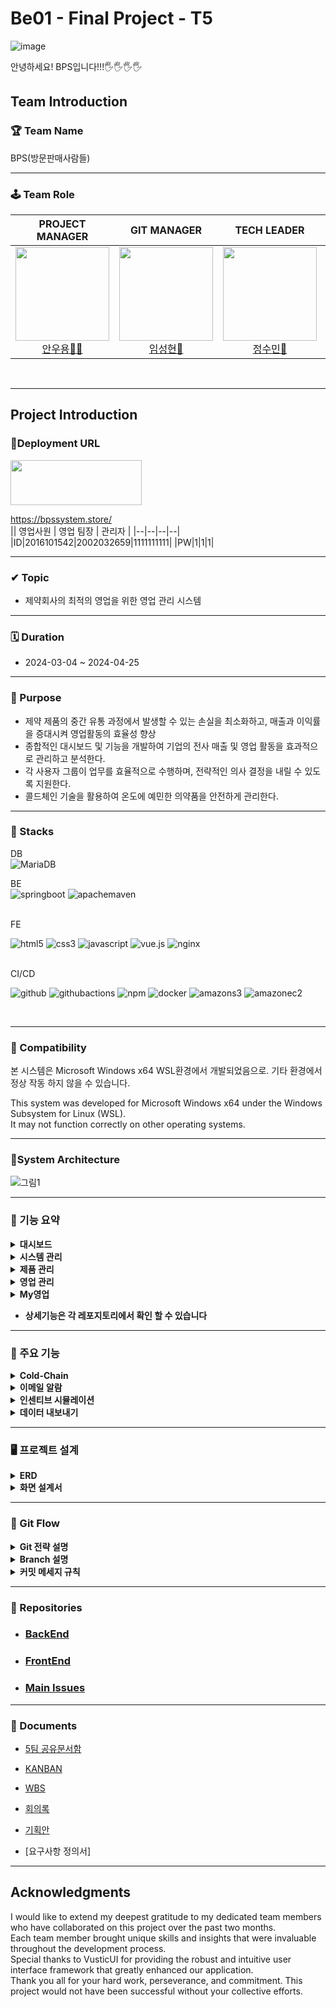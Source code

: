 # Be01 - Final Project - T5
![image](https://github.com/Team5-be01-Final-Project/.github/assets/148880521/5e2966a7-0760-4604-a4e4-31b0ee1d7637)

안녕하세요! BPS입니다!!!🖐️🖐️🖐️🖐️
## Team Introduction

### 🏆 Team Name
 BPS(방문판매사람들) 

---
### 🕹️ Team Role  


<div align="center">

|                                                            **PROJECT MANAGER**                                                             |                                                           **GIT MANAGER**                                                            |                                                           **TECH LEADER**                                                            |                                                          **AGILE COACH**                                                          |
| :----------------------------------------------------------------------------------------------------------------------------------------: | :----------------------------------------------------------------------------------------------------------------------------------: | :----------------------------------------------------------------------------------------------------------------------------------: | :-------------------------------------------------------------------------------------------------------------------------------: |
| [<img src="https://avatars.githubusercontent.com/u/62015109?v=4" height=150 width=150> <br/> 안우용🧛‍♂️](https://github.com/INAUGURATE-Ryong) | [<img src="https://avatars.githubusercontent.com/u/149128094?v=4" height=150 width=150> <br/> 임성현🐹](https://github.com/dhkdtld37) | [<img src="https://avatars.githubusercontent.com/u/150888333?v=4" height=150 width=150> <br/> 정수민🐰](https://github.com/jsmin6330) | [<img src="https://avatars.githubusercontent.com/u/148880521?v=4" height=150 width=150> <br/> 박민성👻](https://github.com/parc02) |

</div>

<br>

---

## Project Introduction

### 🥇Deployment URL
<img src="https://github.com/beyond-sw-camp/be01-101/assets/148880521/6871451e-fb54-49d6-9b24-340756e3d17f" width="210" height="72">

 https://bpssystem.store/   <br>
|| 영업사원 | 영업 팀장 | 관리자 |
|--|--|--|--|
|ID|2016101542|2002032659|1111111111|
|PW|1|1|1|

---
### ✔ Topic
- 제약회사의 최적의 영업을 위한 영업 관리 시스템

---
### 🗓 Duration
- 2024-03-04 ~ 2024-04-25

---  
### 🎯 Purpose
- 제약 제품의 중간 유통 과정에서 발생할 수 있는 손실을 최소화하고, 매출과 이익률을 증대시켜 영업활동의 효율성 향상
- 종합적인 대시보드 및 기능을 개발하여 기업의 전사 매출 및 영업 활동을 효과적으로 관리하고 분석한다.
 - 각 사용자 그룹이 업무를 효율적으로 수행하며, 전략적인 의사 결정을 내릴 수 있도록 지원한다.
 - 콜드체인 기술을 활용하여 온도에 예민한 의약품을 안전하게 관리한다.

---
### 🔧 Stacks
DB <br>
![MariaDB](https://img.shields.io/badge/MariaDB-003545?style=for-the-badge&logo=mariadb&logoColor=white) <br>

BE<br>
![springboot](https://img.shields.io/badge/springboot-6DB33F?style=for-the-badge&logo=springboot&logoColor=white) 
![apachemaven](https://img.shields.io/badge/apachemaven-C71A36?style=for-the-badge&logo=apachemaven&logoColor=white) <br>

<br>
FE<br>

![html5](https://img.shields.io/badge/html5-E34F26?style=for-the-badge&logo=html5&logoColor=white) 
 ![css3](https://img.shields.io/badge/css3-1572B6?style=for-the-badge&logo=css3&logoColor=white) 
 ![javascript](https://img.shields.io/badge/javascript-F7DF1E?style=for-the-badge&logo=javascript&logoColor=white) 
 ![vue.js](https://img.shields.io/badge/vue.js-4FC08D?style=for-the-badge&logo=vue.js&logoColor=white) 
 ![nginx](https://img.shields.io/badge/nginx-009639?style=for-the-badge&logo=nginx&logoColor=white) <br>


<br>
CI/CD<br>

![github](https://img.shields.io/badge/github-181717?style=for-the-badge&logo=github&logoColor=white)
![githubactions](https://img.shields.io/badge/githubactions-2088FF?style=for-the-badge&logo=githubactions&logoColor=white) 
![npm](https://img.shields.io/badge/npm-CB3837?style=for-the-badge&logo=npm&logoColor=white) 
![docker](https://img.shields.io/badge/docker-2496ED?style=for-the-badge&logo=docker&logoColor=white) 
![amazons3](https://img.shields.io/badge/amazons3-569A31?style=for-the-badge&logo=amazons3&logoColor=white) ![amazonec2](https://img.shields.io/badge/amazonec2-FF9900?style=for-the-badge&logo=amazonec2&logoColor=white) <br>



<br>

---

### 🔧 Compatibility

본 시스템은 Microsoft Windows x64 WSL환경에서 개발되었음으로.
기타 환경에서 정상 작동 하지 않을 수 있습니다.

This system was developed for Microsoft Windows x64 under the Windows Subsystem for Linux (WSL).<br> It may not function correctly on other operating systems.

---
### 🌳System Architecture

![그림1](https://github.com/Team5-be01-Final-Project/.github/assets/148880521/6743922c-790e-4b54-b959-c5ae3b12a33b)



---
### 📜 기능 요약

<details>
  <summary><b>대시보드</b></summary>
  <div markdown="1">
  - 이달의 거래처 <br>
  - 이달의 최우수 사원 <br>
  - 창고/차량 온도 <br>
  - 이달의 거래처별 매출 현황<br>
  - 이달의 총 매출 현황<br>
  
  </div>
</details>

<details>
  <summary><b>시스템 관리</b></summary>
  <div markdown="1">
  - 창고 이상 온도 조회 <br>
  - 사원 리스트 조회 <br>
  - 사원 권한 수정 <br>
  
  </div>
</details>

<details>
  <summary><b>제품 관리</b></summary>
  <div markdown="1">
  - 판매 제품 조회<br>
  - 거래처별 판매가 등록 및 수정<br>
  - 거래처별 제품 조회<br>
  - 재고 조회 및 등록<br>
  - 전표 등록<br>
  - 전표 결재<br>
  - 전표 조회<br>
  </div>
</details>

<details>
  <summary><b>영업 관리</b></summary>
  <div markdown="1">
  - 거래처 수정 및 조회<br>
  - 거래처 등록<br>
  - 인센티브 현황 확인<br>
  </div>
</details>

<details>
  <summary><b>My영업</b></summary>
  <div markdown="1">
  - 내 정보 조회<br>
  - 담당 거래처 목록<br>
  - 내 매출 현황<br>
  - 인센티브 시뮬레이션<br>
  </div>
</details>

- <b> 상세기능은 각 레포지토리에서 확인 할 수 있습니다 </b>

---

### 📌 주요 기능

<details>
  <summary><b>Cold-Chain</b></summary>
  <div markdown="1">
콜드체인 기법은 의약품이나 생물학적 제제 등 온도에 민감한 물품을 안전하게 보관하고 운송하기 위해 일정한 온도 범위를 유지하는 물류 관리 시스템입니다.<br> 
본 시스템은 창고와 이동 중인 배송 차량에서 설정된 온도 범위(2-8도)를 초과하거나 미달할 경우, 즉시 담당자에게 이메일을 통해 알림을 보내어 신속한 조치를 취할 수 있도록 합니다.
  </div>
</details>

<details>
  <summary><b>이메일 알람</b></summary>
  <div markdown="1">
이 시스템은 특정 이벤트나 조건이 발생했을 때 관련 정보를 자동으로 이메일로 발송하며, 추후 개발 예정인 기능에는 매출 보고나 중요 공지사항을 회사의 대표나 팀장에게 정기적으로 전송하는 자동 메일링 시스템이 포함됩니다.
  </div>
</details>

<details>
  <summary><b>인센티브 시뮬레이션</b></summary>
  <div markdown="1">
인센티브 시뮬레이션 기능을 통해 사용자는 본인의 현재 매출액과 인센티브, 그리고 영업 순위를 실시간으로 확인할 수 있습니다.<br> 사용자가 추가 매출액을 입력하면, 시스템은 이를 기반으로 예상 인센티브 금액과 영업 순위를 자동으로 계산하여 보여줍니다.<br>
 이 기능은 영업 팀원들이 목표 달성을 위한 진행 상황을 파악하고, 동기를 부여받을 수 있도록 설계되었습니다.
  </div>
</details>

<details>
  <summary><b>데이터 내보내기</b></summary>
  <div markdown="1">
엑셀 내보내기 기능을 통해 사용자는 거래처별 및 상품별 매출 데이터를 쉽고 빠르게 엑셀 파일로 추출할 수 있습니다. 추출된 엑셀 파일은 데이터의 정확한 분석, 보고, 및 프레젠테이션을 위한 자료로 활용될 수 있으며, 외부 스프레드시트 툴과의 호환성을 제공합니다.
  </div>
</details>

  
   
---

### 🖥 프로젝트 설계

<details>
  <summary><b>ERD</b></summary>
  <div markdown="1">
 
![image](https://github.com/Team5-be01-Final-Project/.github/assets/149128094/7ccb4b1d-da73-4729-bea6-c0af69b90236)

  </div>
</details>

<details>
  <summary><b>화면 설계서</b></summary>
  <div markdown="1">
 
![image](https://github.com/Team5-be01-Final-Project/.github/assets/149128094/09a744e9-ed8e-4662-b7ca-bd1844c2b944)

- 피그마 링크
- 화면설계서 ppt 링크
  </div>
</details>

--- 
### 🚩 Git Flow

<details>
  <summary><b>Git 전략 설명</b></summary>
  <div markdown="1">

<img src="https://github.com/Team5-be01-Final-Project/Main/assets/150888333/8147a8de-9d3a-434f-bc95-6080ca72240f" width="600">


#### Main 브랜치
- 릴리즈가 끝난 최종 상태의 브랜치

#### Release 브랜치 ( 2024-03-18 추가 )
- Develop에서 Feature의 코드를 합치고 에러가 없을 시 배포 후 QA를 위한 브랜치

#### Develop(dev) 브랜치
- 다음 배포(릴리즈)를 대비하여 개발한 코드를 모아두는 브랜치
- 개발 및 테스트가 완료되면, Main 브랜치로 merge

#### Feature 브랜치
- 기능 단위 개발 브랜치
- feature에서 개발 완료 후, dev 브랜치로 merge

0.x.x : 정식 배포 버전

0.0.x : 기능 추가 버전

0.0.0 : 에러 및 간단한 수정 사항

  </div>
</details>

<details>
  <summary><b>Branch 설명</b></summary>
  <div markdown="1">

WBS NUMBER / 0.0.0 / 담당자이니셜

<img src="https://github.com/Team5-be01-Final-Project/Main/assets/150888333/870fe34b-4c32-4bc2-9d9a-69a07fd787c1" width="400">
- 예시

![image](https://github.com/Team5-be01-Final-Project/.github/assets/149128094/b7c6dc48-6f86-41a5-b1de-a8fca555f7fa)

```

4.2.1   /   1.          1.          0          /  SH
WBS넘버 /  배포버전.    기능추가.   버그픽스    /  담당자
4.2.1   /   1.        ' 2. '        0          /  SH
                        ㄴ 기능적인 추가 혹은 수정 사항 
4.2.1   /   1.          2.        ' 1 '        /  SH
                                    ㄴ 오타나, 문서 등 자잘 한 수정사항 
4.2.1   / ' 2.'         1.          0          /  SH
            ㄴ 릴리즈 버전 업데이트 시 2번째, 3번째 넘버링 초기화

```

  </div>
</details>


<details>
  <summary><b>커밋 메세지 규칙</b></summary>
  <div markdown="1">

 태그(tag) + 제목(subject) " 으로 구성
 태그는 영어로, 첫 문자는 대문자로 작성
"[태그] 제목" 의 형태로 제목에 한글로 작업한 wbs의 타이틀이나 작업한 내용을 작성

### 태그 리스트
- Feat : 새로운 기능을 추가한 경우
- Fix : 버그나 에러를 고친 경우
- Docs : 기타 문서를 수정한 경우, 코드X (ex : README.MD, changelog.md, package.json)
- Test : 테스트 코드
- Chore : 빌드 업무 수정, 패키지 매니저 수정
- Design : CSS 등 사용자가 UI 디자인을 변경했을 때
- Rename : 파일명(or 폴더명) 을 수정한 경우
- Remove : 코드(파일) 의 삭제가 있을 때. "Clean", "Eliminate" 를 사용하기도 함
- Add : 코드나 테스트, 예제, 문서등의 추가 생성이 있는경우
- Move : 코드의 이동이 있는경우

```bash
PR 생성 시
$ git commit -m "[Feat] 4.5.3/2.1.0/SH 이상온도알림 기능 구현"

추가 커밋 시
$ git commit -m "[Add] 이상온도알림 권한 코드 추가"
``` 
  </div>
</details>

---

### 💾 Repositories
- ### [BackEnd](https://github.com/Team5-be01-Final-Project/Backend)
- ### [FrontEnd](https://github.com/Team5-be01-Final-Project/Frontend2)
- ### [Main Issues](https://github.com/Team5-be01-Final-Project/.github/issues)


---
### 💼 Documents

- [5팀 공유문서함](https://drive.google.com/drive/u/0/folders/1fuUfSboLm9YcFC8DAtG9McZ_AvR78DKZ)

- [KANBAN](https://github.com/orgs/Team5-be01-Final-Project/projects/1)

- [WBS](https://docs.google.com/spreadsheets/d/12YSTL03Vkp5sJB98k0OAiqpQV4MevNZT/edit#gid=305925292)

- [회의록](https://drive.google.com/drive/folders/1YHgWk-RPJCpE0LFaWgjVYvfAAKFwEZ4T)

- [기획안](https://docs.google.com/document/d/14ydCPkxF4Ui37WrlQTBx6Izzfz7MLiTvDKk_WpHeFEc/edit)

- [요구사항 정의서]

---
## Acknowledgments

I would like to extend my deepest gratitude to my dedicated team members who have collaborated on this project over the past two months. <br>
Each team member brought unique skills and insights that were invaluable throughout the development process. <br>
Special thanks to VusticUI for providing the robust and intuitive user interface framework that greatly enhanced our application. <br>
Thank you all for your hard work, perseverance, and commitment. This project would not have been successful without your collective efforts. <br>

